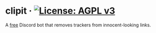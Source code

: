 # clipit &middot; [![License: AGPL v3](https://img.shields.io/badge/License-AGPL%20v3-blue.svg)](https://www.gnu.org/licenses/agpl-3.0)

A [free](https://www.gnu.org/philosophy/free-sw.en.html) Discord bot that removes trackers from innocent-looking links.
